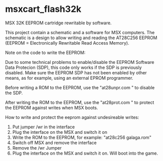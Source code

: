 msxcart_flash32k
================
MSX 32K EEPROM cartridge rewritable by software. 

This project contain a schematic and a software for MSX computers.
The schematic is a design to allow writing and reading the AT28C256 EEPROM
(EEPROM = Electronically Rewritable Read Access Memory).

Note on the code to write the EEPROM:

Due to some technical problems to enable/disable the EEPROM Software Data 
Protecion (SDP), this code only works if the SDP is previously disabled.
Make sure the EEPROM SDP has not been enabled by other means, as for example,
using an external EPROM programmer.

Before writing a ROM to the EEPROM, use the "at28unpr.com <slot number>"
to disable the SDP.

After writing the ROM to the EEPROM, use the "at28prot.com <slot number>"
to protect the EEPROM against writes when MSX boots.

How to write and protect the eeprom against undesireable writes:

1. Put jumper /wr in the interface
2. Plug the interface on the MSX and switch it on
3. Write the ROM to the EEPROM, for example: "at28c256 galaga.rom"
4. Switch off MSX and remove the interface
5. Remove the /wr Jumper
6. Plug the interface on the MSX and switch it on. Will boot into the game.

